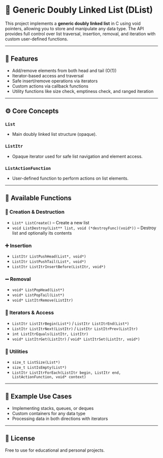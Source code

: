 # 🔁 Generic Doubly Linked List (DList)

This project implements a **generic doubly linked list** in C using void pointers, allowing you to store and manipulate any data type. The API provides full control over list traversal, insertion, removal, and iteration with custom user-defined functions.

---

## 🧠 Features

- Add/remove elements from both head and tail (O(1))
- Iterator-based access and traversal
- Safe insert/remove operations via iterators
- Custom actions via callback functions
- Utility functions like size check, emptiness check, and ranged iteration

---

## ⚙️ Core Concepts

### `List`
- Main doubly linked list structure (opaque).

### `ListItr`
- Opaque iterator used for safe list navigation and element access.

### `ListActionFunction`
- User-defined function to perform actions on list elements.

---

## 🔧 Available Functions

### 🔨 Creation & Destruction
- `List* ListCreate()` – Create a new list
- `void ListDestroy(List** list, void (*destroyFunc)(void*))` – Destroy list and optionally its contents

### ➕ Insertion
- `ListItr ListPushHead(List*, void*)`
- `ListItr ListPushTail(List*, void*)`
- `ListItr ListItrInsertBefore(ListItr, void*)`

### ➖ Removal
- `void* ListPopHead(List*)`
- `void* ListPopTail(List*)`
- `void* ListItrRemove(ListItr)`

### 🎯 Iterators & Access
- `ListItr ListItrBegin(List*)` / `ListItr ListItrEnd(List*)`
- `ListItr ListItrNext(ListItr)` / `ListItr ListItrPrev(ListItr)`
- `int ListItrEquals(ListItr, ListItr)`
- `void* ListItrGet(ListItr)` / `void* ListItrSet(ListItr, void*)`

### 🧰 Utilities
- `size_t ListSize(List*)`
- `size_t ListIsEmpty(List*)`
- `ListItr ListItrForEach(ListItr begin, ListItr end, ListActionFunction, void* context)`

---

## 🧪 Example Use Cases
- Implementing stacks, queues, or deques
- Custom containers for any data type
- Processing data in both directions with iterators

---

## 📄 License

Free to use for educational and personal projects.
